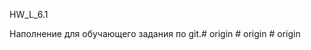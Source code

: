 HW_L_6.1

Наполнение для обучающего задания по git.#   o r i g i n  
 #   o r i g i n  
 #   o r i g i n  
 